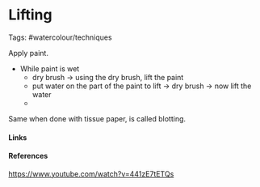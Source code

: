 # Lifting
Tags: #watercolour/techniques  

Apply paint. 
- While paint is wet
	- dry brush -> using the dry brush, lift the paint
	- put water on the part of the paint to lift -> dry brush -> now lift the water
	- 

Same when done with tissue paper, is called blotting.


#### Links

#### References
https://www.youtube.com/watch?v=441zE7tETQs